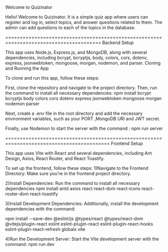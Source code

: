 Welcome to Quizinator

Hello! Welcome to Quizinator.
It is a simple quiz app where users can register and log in, select topics, and answer questions related to them.
The admin can add questions to each of the topics in the database.


=======================================================================================
Backend Setup

This app uses Node.js, Express.js, and MongoDB, along with several dependencies, including bcrypt, bcryptjs, body, colors, cors, dotenv, express, jsonwebtoken, mongoose, morgan, nodemon, and parser.
Cloning and Running the App

To clone and run this app, follow these steps:

First, clone the repository and navigate to the project directory. Then, run the command to install all necessary dependencies:
npm install bcrypt bcryptjs body colors cors dotenv express jsonwebtoken mongoose morgan nodemon parser

Next, create a .env file in the root directory and add the necessary environment variables, such as your PORT ,MongoDB URI and JWT secret.

Finally, use Nodemon to start the server with the command : npm run server

==========================================================================================
Frontend Setup

This app uses Vite with React and several dependencies, including Ant Design, Axios, React Router, and React Toastify.

To set up the frontend, follow these steps:
1)Navigate to the Frontend Directory: Make sure you're in the frontend project directory.

2)Install Dependencies: Run the command to install all necessary dependencies
    npm install antd axios react react-dom react-icons react-router-dom react-toastify
    
3)Install Development Dependencies: Additionally, install the development dependencies with the command:

npm install --save-dev @eslint/js @types/react @types/react-dom @vitejs/plugin-react eslint eslint-plugin-react eslint-plugin-react-hooks eslint-plugin-react-refresh globals vite

4)Run the Development Server: Start the Vite development server with the command: npm run dev

